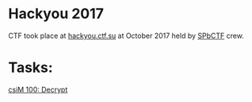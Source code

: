 # Hackyou 2017
CTF took place at [hackyou.ctf.su](https://hackyou.ctf.su/) at October 2017 held by [SPbCTF](https://t.me/spbctfnews) crew.
# Tasks:
[csiM 100: Decrypt](/Decrypt)
